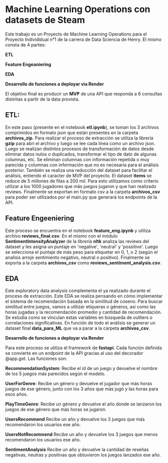# Machine Learning Operations con datasets de Steam

Este trabajo es un Proyecto de Machine Learning Operations para el Proyecto Individidual n°1 de la carrera de Data Sciencia de Henry.
El mismo consta de 4 partes:

**ETL**  	 

**Feature Engeaniering**  

**EDA**  

**Desarrollo de funciones a deployar via Render**

El objetivo final es producir un **MVP** de una API que responda a 6 consultas distintas a partir de la data provista.

## ETL: 

En este paso (presente en el notebook **etl.ipynb**), se toman los 3 archivos comprimidos en formato json que están presentes en la carpeta **archivos_zip**. 
Para realizar el proceso de extracción se utiliza la librería **gzip** para abri el archivo y luego se lee cada línea como un archivo json. 
Luego se realizan distintos procesos de transformación de datos desde eliminar datos nulos o duplicados, transformar el tipo de dato de algunas columnas, etc. Se eliminan columnas con información repetida o muy parecida y columnas con información que no es necesaria para el análisis posterior. 
También se realiza una reducción del dataset para facilitar el análisis, entiendo el caracter de MVP del proyecto. El dataset **items** se reduce de 5 millones de filas a 200 mil. Para esto utilizamos como criterio utilizar a los 1000 jugadores que más juegos jugaron y que han realizado reviews.
Finalmente se exportan en formato csv a la carpeta **archivos_csv** para poder ser utilizados por el main.py que generará los endpoints de la API.

## Feature Engeeniering

Este proceso se encuentra en el notebook **feature_eng.ipynb** y utiliza archivo **reviews_final.csv**. En el mismo con el módulo **SentimentIntensityAnalyzer** de la librería **nltk** analiza las reviews del dataset y les asigna un puntaje en 'negative', 'neutral' y 'possitive'. Luego se selecciona el puntaje de más peso para etiquetar en 0, 1, o 2 (según el analisis arroje sentimiento negativo, neutral o positivo). Finalmente se exporta a la carpeta **archivos_csv** como **reviews_sentiment_analysis.csv**.

## EDA 

Este exploratory data analysis complementa el ya realizado durante el proceso de extracción. Este EDA se realiza pensando en cómo implementar el sistema de recomendación basada en la similitud de coseno. Para buscar similitud entre juegos, vamos a utilizar etiqueras o géneros, así como las horas jugadas y la recomendación promedio y cantidad de recomendación. Se estudia como se vinculan estas variables en búsqueda de outliers o correlaciones significativas. En función de todo el análisis se generar un dataset final **data_para_ML** que va a parar a la carpeta **archivos_csv**.

**Desarrollo de funciones a deployar via Render**

Para este proceso se utiliza  el framework de **fastapi**. Cada función definida se convierte en un endpoint de la API gracias al uso del decorador @app.get. 
Las funciones son:

**RecommendationSystem**: Recibe el id de un juego y devuelve el nombre de los 5 juegos más parecidos según el modelo.

**UserForGenre**: Recibe un género y devuelve el jugador que más horas juegos de ese género, junto con los 3 años que más jugó y las horas para esos años.

**PlayTimeGenre**: Recibe un género y devuelve el año donde se lanzaron los juegos de ese género que más horas se jugaron.

**UsersRecommend** Recibe un año y devuelve los 3 juegos que más recomendaron los usuarios ese año.

**UsersNotRecommend** Recibe un año y devuelve los 3 juegos que menos recomendaron los usuarios ese año.

**SentimentAnalysis** Recibe un año y devuelve la cantidad de reseñas negativas, neutras y positivas que obtuvieron los juegos lanzados ese año. 



